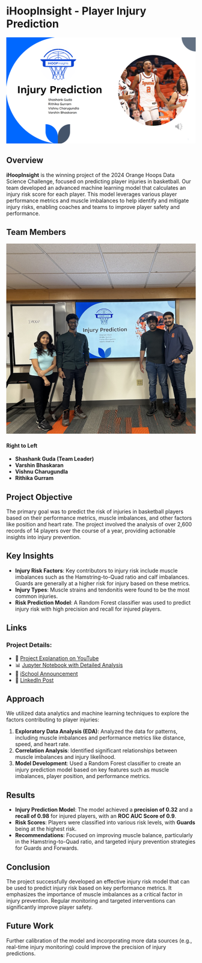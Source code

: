 # iHoopInsight - Player Injury Prediction
![Project Header](project_header.png)


## Overview
**iHoopInsight** is the winning project of the 2024 Orange Hoops Data Science Challenge, focused on predicting player injuries in basketball. Our team developed an advanced machine learning model that calculates an injury risk score for each player. This model leverages various player performance metrics and muscle imbalances to help identify and mitigate injury risks, enabling coaches and teams to improve player safety and performance.

## Team Members
![Team Picture](team_picture.JPG)

#### **Right to Left**
- **Shashank Guda (Team Leader)**
- **Varshin Bhaskaran**
- **Vishnu Charugundla**
- **Rithika Gurram**




## Project Objective
The primary goal was to predict the risk of injuries in basketball players based on their performance metrics, muscle imbalances, and other factors like position and heart rate. The project involved the analysis of over 2,600 records of 14 players over the course of a year, providing actionable insights into injury prevention.

## Key Insights
- **Injury Risk Factors**: Key contributors to injury risk include muscle imbalances such as the Hamstring-to-Quad ratio and calf imbalances. Guards are generally at a higher risk for injury based on these metrics.
- **Injury Types**: Muscle strains and tendonitis were found to be the most common injuries.
- **Risk Prediction Model**: A Random Forest classifier was used to predict injury risk with high precision and recall for injured players.

## Links
### Project Details:
- 🎥 [Project Explanation on YouTube](https://www.youtube.com/watch?v=BuIZEGiOogM)
- 📊 [Jupyter Notebook with Detailed Analysis](https://github.com/gudashashank/ihoop_insights_injury_prediction/blob/main/Injury_Prediction_iHoopInsights.ipynb)
- 📰 [iSchool Announcement](https://ischool.syracuse.edu/ischool-announces-winners-of-the-orange-hoops-data-science-challenge/)
- 💼 [LinkedIn Post](https://www.linkedin.com/posts/ischoolsu_this-years-orange-hoops-data-science-challenge-activity-7285309798584135680-OezB/)

## Approach
We utilized data analytics and machine learning techniques to explore the factors contributing to player injuries:
1. **Exploratory Data Analysis (EDA)**: Analyzed the data for patterns, including muscle imbalances and performance metrics like distance, speed, and heart rate.
2. **Correlation Analysis**: Identified significant relationships between muscle imbalances and injury likelihood.
3. **Model Development**: Used a Random Forest classifier to create an injury prediction model based on key features such as muscle imbalances, player position, and performance metrics.

## Results
- **Injury Prediction Model**: The model achieved a **precision of 0.32** and a **recall of 0.98** for injured players, with an **ROC AUC Score of 0.9**.
- **Risk Scores**: Players were classified into various risk levels, with **Guards** being at the highest risk.
- **Recommendations**: Focused on improving muscle balance, particularly in the Hamstring-to-Quad ratio, and targeted injury prevention strategies for Guards and Forwards.

## Conclusion
The project successfully developed an effective injury risk model that can be used to predict injury risk based on key performance metrics. It emphasizes the importance of muscle imbalances as a critical factor in injury prevention. Regular monitoring and targeted interventions can significantly improve player safety.

## Future Work
Further calibration of the model and incorporating more data sources (e.g., real-time injury monitoring) could improve the precision of injury predictions.

